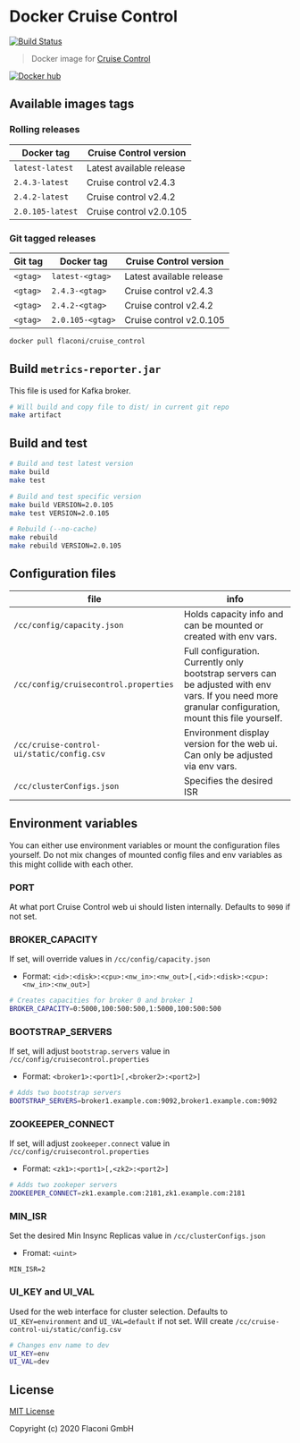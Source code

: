 # Docker Cruise Control

[![Build Status](https://travis-ci.com/Flaconi/docker-cruise_control.svg?branch=master)](https://travis-ci.com/Flaconi/docker-cruise_control)


> Docker image for [Cruise Control](https://github.com/linkedin/cruise-control)

[![Docker hub](http://dockeri.co/image/flaconi/cruise_control?&kill_cache=1)](https://hub.docker.com/r/flaconi/cruise_control)


## Available images tags

### Rolling releases

| Docker tag        | Cruise Control version   |
|-------------------|--------------------------|
| `latest-latest`   | Latest available release |
| `2.4.3-latest`    | Cruise control v2.4.3    |
| `2.4.2-latest`    | Cruise control v2.4.2    |
| `2.0.105-latest`  | Cruise control v2.0.105  |

### Git tagged releases

| Git tag  | Docker tag        | Cruise Control version   |
|----------|-------------------|--------------------------|
| `<gtag>` | `latest-<gtag>`   | Latest available release |
| `<gtag>` | `2.4.3-<gtag>`    | Cruise control v2.4.3    |
| `<gtag>` | `2.4.2-<gtag>`    | Cruise control v2.4.2    |
| `<gtag>` | `2.0.105-<gtag>`  | Cruise control v2.0.105  |

```bash
docker pull flaconi/cruise_control
```


## Build `metrics-reporter.jar`

This file is used for Kafka broker.
```bash
# Will build and copy file to dist/ in current git repo
make artifact
```


## Build and test
```bash
# Build and test latest version
make build
make test

# Build and test specific version
make build VERSION=2.0.105
make test VERSION=2.0.105

# Rebuild (--no-cache)
make rebuild
make rebuild VERSION=2.0.105
```


## Configuration files

| file | info |
|------|------|
| `/cc/config/capacity.json` | Holds capacity info and can be mounted or created with env vars. |
| `/cc/config/cruisecontrol.properties` | Full configuration. Currently only bootstrap servers can be adjusted with env vars. If you need more granular configuration, mount this file yourself. |
| `/cc/cruise-control-ui/static/config.csv` | Environment display version for the web ui. Can only be adjusted via env vars. |
| `/cc/clusterConfigs.json` | Specifies the desired ISR |


## Environment variables

You can either use environment variables or mount the configuration files yourself. Do not mix changes of mounted config files and env variables as this might collide with each other.

### PORT

At what port Cruise Control web ui should listen internally. Defaults to `9090` if not set.


### BROKER_CAPACITY
If set, will override values in `/cc/config/capacity.json`

* Format: `<id>:<disk>:<cpu>:<nw_in>:<nw_out>[,<id>:<disk>:<cpu>:<nw_in>:<nw_out>]`

```bash
# Creates capacities for broker 0 and broker 1
BROKER_CAPACITY=0:5000,100:500:500,1:5000,100:500:500
```

### BOOTSTRAP_SERVERS
If set, will adjust `bootstrap.servers` value in `/cc/config/cruisecontrol.properties`

* Format: `<broker1>:<port1>[,<broker2>:<port2>]`

```bash
# Adds two bootstrap servers
BOOTSTRAP_SERVERS=broker1.example.com:9092,broker1.example.com:9092
```

### ZOOKEEPER_CONNECT
If set, will adjust `zookeeper.connect` value in `/cc/config/cruisecontrol.properties`

* Format: `<zk1>:<port1>[,<zk2>:<port2>]`

```bash
# Adds two zookeper servers
ZOOKEEPER_CONNECT=zk1.example.com:2181,zk1.example.com:2181
```


### MIN_ISR
Set the desired Min Insync Replicas value in `/cc/clusterConfigs.json`

* Fromat: `<uint>`

```
MIN_ISR=2
```


### UI_KEY and UI_VAL

Used for the web interface for cluster selection.
Defaults to `UI_KEY=environment` and `UI_VAL=default` if not set.
Will create `/cc/cruise-control-ui/static/config.csv`
```bash
# Changes env name to dev
UI_KEY=env
UI_VAL=dev
```


## License

[MIT License](LICENSE.md)

Copyright (c) 2020 Flaconi GmbH

